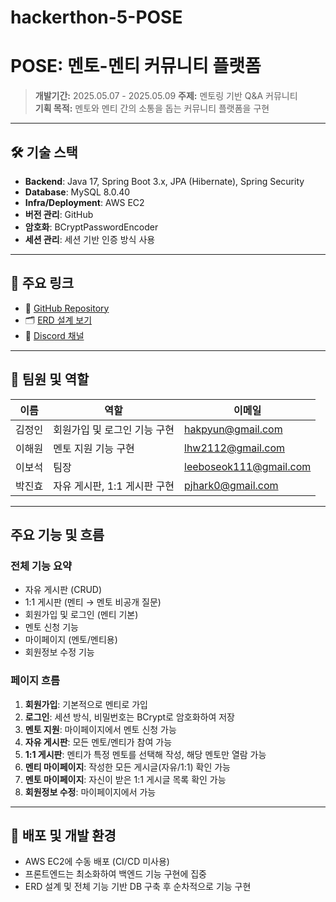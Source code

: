 # hackerthon-5-POSE

# POSE: 멘토-멘티 커뮤니티 플랫폼

> **개발기간:** 2025.05.07 - 2025.05.09
> **주제:** 멘토링 기반 Q&A 커뮤니티  
> **기획 목적:** 멘토와 멘티 간의 소통을 돕는 커뮤니티 플랫폼을 구현

---

## 🛠️ 기술 스택

- **Backend**: Java 17, Spring Boot 3.x, JPA (Hibernate), Spring Security
- **Database**: MySQL 8.0.40
- **Infra/Deployment**: AWS EC2
- **버전 관리**: GitHub
- **암호화**: BCryptPasswordEncoder
- **세션 관리**: 세션 기반 인증 방식 사용

---

## 🔗 주요 링크

- 📌 [GitHub Repository](https://github.com/Kernel360/hackerthon5-POSE)
- 🗂️ [ERD 설계 보기](https://www.erdcloud.com/d/k2Cva5kyosT4Nk6x9)
- 💬 [Discord 채널](https://discord.gg/qfmHZAXa)

---

## 👤 팀원 및 역할

| 이름   | 역할                             | 이메일                    |
|--------|----------------------------------|---------------------------|
| 김정인 | 회원가입 및 로그인 기능 구현     | hakpyun@gmail.com         |
| 이해원 | 멘토 지원 기능 구현              | lhw2112@gmail.com         |
| 이보석 | 팀장     | leeboseok111@gmail.com    |
| 박진효 | 자유 게시판, 1:1 게시판 구현     | pjhark0@gmail.com         |

---

## 주요 기능 및 흐름

### 전체 기능 요약

- 자유 게시판 (CRUD)
- 1:1 게시판 (멘티 → 멘토 비공개 질문)
- 회원가입 및 로그인 (멘티 기본)
- 멘토 신청 기능
- 마이페이지 (멘토/멘티용)
- 회원정보 수정 기능

### 페이지 흐름

1. **회원가입**: 기본적으로 멘티로 가입
2. **로그인**: 세션 방식, 비밀번호는 BCrypt로 암호화하여 저장
3. **멘토 지원**: 마이페이지에서 멘토 신청 가능
4. **자유 게시판**: 모든 멘토/멘티가 참여 가능
5. **1:1 게시판**: 멘티가 특정 멘토를 선택해 작성, 해당 멘토만 열람 가능
6. **멘티 마이페이지**: 작성한 모든 게시글(자유/1:1) 확인 가능
7. **멘토 마이페이지**: 자신이 받은 1:1 게시글 목록 확인 가능
8. **회원정보 수정**: 마이페이지에서 가능

---

## 🚀 배포 및 개발 환경

- AWS EC2에 수동 배포 (CI/CD 미사용)
- 프론트엔드는 최소화하여 백엔드 기능 구현에 집중
- ERD 설계 및 전체 기능 기반 DB 구축 후 순차적으로 기능 구현
